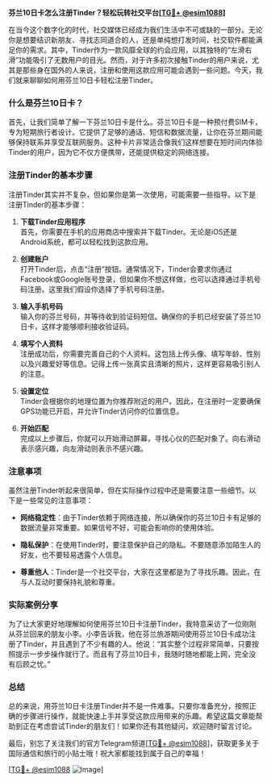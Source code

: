 **芬兰10日卡怎么注册Tinder？轻松玩转社交平台[[TG💪+ @esim1088](https://t.me/s/esim1088)]**

在当今这个数字化的时代，社交媒体已经成为我们生活中不可或缺的一部分。无论你是想要结识新朋友、寻找志同道合的人，还是单纯想打发时间，社交软件都能满足你的需求。其中，Tinder作为一款风靡全球的约会应用，以其独特的“左滑右滑”功能吸引了无数用户的目光。然而，对于许多初次接触Tinder的用户来说，尤其是那些身在国外的人来说，注册和使用这款应用可能会遇到一些问题。今天，我们就来聊聊如何用芬兰10日卡轻松注册Tinder。

### 什么是芬兰10日卡？

首先，让我们简单了解一下芬兰10日卡是什么。芬兰10日卡是一种预付费SIM卡，专为短期旅行者设计。它提供了足够的通话、短信和数据流量，让你在芬兰期间能够保持联系并享受互联网服务。这种卡片非常适合像我们这样想要在短时间内体验Tinder的用户，因为它不仅方便携带，还能提供稳定的网络连接。

### 注册Tinder的基本步骤

注册Tinder其实并不复杂，但如果你是第一次使用，可能需要一些指导。以下是注册Tinder的基本步骤：

1. **下载Tinder应用程序**  
   首先，你需要在手机的应用商店中搜索并下载Tinder。无论是iOS还是Android系统，都可以轻松找到这款应用。

2. **创建账户**  
   打开Tinder后，点击“注册”按钮。通常情况下，Tinder会要求你通过Facebook或Google账号登录，但如果你不想这样做，也可以选择通过手机号码注册。这里我们假设你选择了手机号码注册。

3. **输入手机号码**  
   输入你的芬兰号码，并等待收到验证码短信。确保你的手机已经安装了芬兰10日卡，这样才能够顺利接收验证码。

4. **填写个人资料**  
   注册成功后，你需要完善自己的个人资料。这包括上传头像、填写年龄、性别以及兴趣爱好等信息。记得上传一张真实且清晰的照片，这样更容易吸引别人的注意。

5. **设置定位**  
   Tinder会根据你的地理位置为你推荐附近的用户。因此，在注册时一定要确保GPS功能已开启，并允许Tinder访问你的位置信息。

6. **开始匹配**  
   完成以上步骤后，你就可以开始滑动屏幕，寻找心仪的匹配对象了。向右滑动表示感兴趣，向左滑动则表示不感兴趣。

### 注意事项

虽然注册Tinder听起来很简单，但在实际操作过程中还是需要注意一些细节。以下是一些常见的注意事项：

- **网络稳定性**：由于Tinder依赖于网络连接，所以确保你的芬兰10日卡有足够的数据流量非常重要。如果信号不好，可能会影响你的使用体验。
  
- **隐私保护**：在使用Tinder时，要注意保护自己的隐私。不要随意添加陌生人的好友，也不要轻易透露个人信息。

- **尊重他人**：Tinder是一个社交平台，大家在这里都是为了寻找乐趣。因此，在与人互动时要保持礼貌和尊重。

### 实际案例分享

为了让大家更好地理解如何使用芬兰10日卡注册Tinder，我特意采访了一位刚刚从芬兰回来的朋友小李。小李告诉我，他在芬兰旅游期间使用芬兰10日卡成功注册了Tinder，并且遇到了不少有趣的人。他说：“其实整个过程非常简单，只要按照提示一步步操作就行了。而且有了芬兰10日卡，我随时随地都能上网，完全没有后顾之忧。”

### 总结

总的来说，用芬兰10日卡注册Tinder并不是一件难事。只要你准备充分，按照正确的步骤进行操作，就能快速上手并享受这款应用带来的乐趣。希望这篇文章能帮助到正在考虑尝试Tinder的朋友们！如果你还有其他疑问，欢迎随时留言讨论。

最后，别忘了关注我们的官方Telegram频道[[TG💪+ @esim1088](https://t.me/s/esim1088)]，获取更多关于国际通信和旅行的小贴士哦！祝大家都能找到属于自己的幸福！

[[TG💪+ @esim1088](https://t.me/s/esim1088) ![Image](https://i.postimg.cc/4NQfJmqS/Snipaste-2025-05-13-00-14-12.png)]